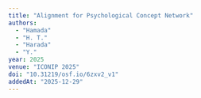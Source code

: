 ```yaml
---
title: "Alignment for Psychological Concept Network"
authors:
  - "Hamada"
  - "H. T."
  - "Harada"
  - "Y."
year: 2025
venue: "ICONIP 2025"
doi: "10.31219/osf.io/6zxv2_v1"
addedAt: "2025-12-29"
---
```

